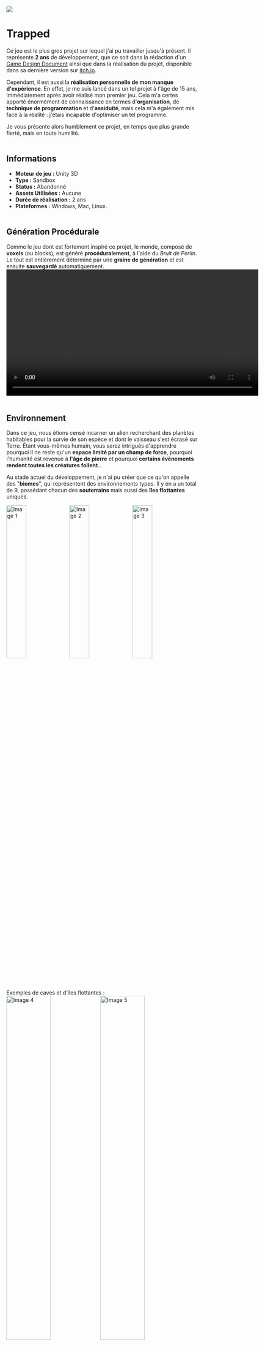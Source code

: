 [![](./Images/Trapped_Logo.png)](https://mcdown.itch.io/trapped)
# Trapped

  Ce jeu est le plus gros projet sur lequel j'ai pu travailler jusqu'à présent. Il représente **2 ans** de développement, que ce soit dans la rédaction d'un [Game Design Document](https://docs.google.com/document/d/1_1KQkmH81AEaGpWc58F0cResZkfwV0hweFI6ZmrWNoI/edit?usp=sharing) ainsi que dans la réalisation du projet, disponible dans sa dernière version sur [itch.io](https://mcdown.itch.io/trapped).

  Cependant, il est aussi la **réalisation personnelle de mon manque d'expérience**. En effet, je me suis lancé dans un tel projet à l'âge de 15 ans, immédiatement après avoir réalisé mon premier jeu. Cela m'a certes apporté énormément de connaissance en termes d'**organisation**, de **technique de programmation** et d'**assiduité**, mais cela m'a également mis face à la réalité : j'étais incapable d'optimiser un tel programme.

  Je vous présente alors humblement ce projet, en temps que plus grande fierté, mais en toute humilité.
<br><br>

## Informations
- **Moteur de jeu :** Unity 3D
- **Type :** Sandbox
- **Status :** Abandonné
- **Assets Utilisées :** Aucune
- **Durée de réalisation :** 2 ans
- **Plateformes :** Windows, Mac, Linux.
<br><br>

## Génération Procédurale
  Comme le jeu dont est fortement inspiré ce projet, le monde, composé de **voxels** (ou blocks), est généré **procéduralement**, à l'aide du *Bruit de Perlin*. Le tout est entièrement déterminé par une **graine de génération** et est ensuite **sauvegardé** automatiquement.
<video width="660" controls>
  <source src="./Videos/GenerationProcedurale.mp4" type="video/mp4">
  Votre navigateur ne supporte pas la lecture de vidéos HTML5.
</video>
<br><br>

## Environnement
  Dans ce jeu, nous étions censé incarner un alien recherchant des planètes habitables pour la survie de son espèce et dont le vaisseau s'est écrasé sur Terre. Étant vous-mêmes humain, vous serez intrigués d'apprendre pourquoi il ne reste qu'un **espace limité par un champ de force**, pourquoi l'humanité est revenue à **l'âge de pierre** et pourquoi **certains évènements rendent toutes les créatures follent**...

  Au stade actuel du développement, je n'ai pu créer que ce qu'on appelle des "**biomes**", qui représentent des environnements types. Il y en a un total de 9, possédant chacun des **souterrains** mais aussi des **îles flottantes** uniques.
<div style="justify-content: center;">
  <img src="./Images/VolcanoBiome.png" alt="Image 1" style="width: 32%;">
  <img src="./Images/DesertBiome.png" alt="Image 2" style="width: 32%;">
  <img src="./Images/InGameView.png" alt="Image 3" style="width: 32%;">
</div>
<br>
  Exemples de caves et d'îles flottantes :
<div style="justify-content: center;">
  <img src="./Images/FrozenCave.png" alt="Image 4" style="width: 48%;">
  <img src="./Images/FloatingIslands.png" alt="Image 5" style="width: 48%;">
</div>
<br>
  Il y a aussi un système d'**ambiance** qui ajoute un brouillard dans certaines zones :
<div style="justify-content: center;">
  <img src="./Images/FrozenForest.png" alt="Image 6" style="width: 48%;">
  <img src="./Images/IrradiatedBiome.png" alt="Image 7" style="width: 48%;">
</div>
<br>
  Et enfin, chaque biome ayant un terrain différent, il y a une gestion des transitions entre ceux-ci :
<div style="justify-content: center;">
  <img src="./Images/BiomeTransitions.png" alt="Image 8">
</div>
<br><br>

## Interactions
  Le joueur est capable d'interagir avec ces blocks : il peut les **sélectionner**, les **poser** et les **casser**. De plus, les blocks peuvent interagir entre eux de manière **indépendente**.

  C'est le cas par exemple des blocks de magma avec des blocks de pierre :
<video width="660" controls>
  <source src="./Videos/Trapped_HotStone.mp4" type="video/mp4">
  Votre navigateur ne supporte pas la lecture de vidéos HTML5.
</video>
<br>
  De certains liquides entre eux :
<video width="660" controls>
  <source src="./Videos/Trapped_LiquidReaction.mp4" type="video/mp4">
  Votre navigateur ne supporte pas la lecture de vidéos HTML5.
</video>
<br>
  Ou simplement lorsque l'on pose un block sur de la terre :
<video width="660" controls>
  <source src="./Videos/Trapped_GrassToDirt.mp4" type="video/mp4">
  Votre navigateur ne supporte pas la lecture de vidéos HTML5.
</video>
<br><br>

## Physique
  Le joueur peut se déplacer dans toutes les directions, en **marchant**, **courant**, **sautant** ou en **nageant** s'il se trouve dans un liquide. Ces actions consommeront de **l'endurance** et certaines ne lui seront plus accessibles s'il n'en a plus.<br>
De plus, certains blocks modifient ces déplacements : les feuilles ralentissent le joueur et la glace le fait glisser.
<video width="660" controls>
  <source src="./Videos/Trapped_Sliding.mp4" type="video/mp4">
  Votre navigateur ne supporte pas la lecture de vidéos HTML5.
</video>
<br><br>

[Retour à la page principale](./index.html)
